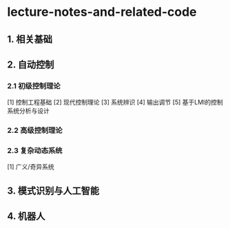 # lecture-notes-and-related-code

## 1. 相关基础
## 2. 自动控制
### 2.1 初级控制理论
[1] 控制工程基础
[2] 现代控制理论
[3] 系统辨识
[4] 输出调节
[5] 基于LMI的控制系统分析与设计

### 2.2 高级控制理论

### 2.3 复杂动态系统
[1] 广义/奇异系统

## 3. 模式识别与人工智能

## 4. 机器人
